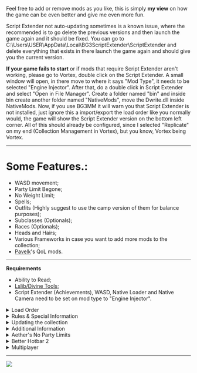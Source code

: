 Feel free to add or remove mods as you like, this is simply **my view** on how the game can be even better and give me even more fun.

Script Extender not auto-updating sometimes is a known issue, where the recommended is to go delete the previous versions and then launch the game again and it should be fixed. You can go to C:\Users\USER\AppData\Local\BG3ScriptExtender\ScriptExtender and delete everything that exists in there launch the game again and should give you the current version.

**If your game fails to start** or if mods that require Script Extender aren't working, please go to Vortex, double click on the Script Extender. A small window will open, in there move to where it says "Mod Type", it needs to be selected "Engine Injector". After that, do a double click in Script Extender and select "Open in File Manager". Create a folder named "bin" and inside bin create another folder named "NativeMods", move the Dwrite.dll inside NativeMods.
Now, if you use BG3MM it will warn you that Script Extender is not installed, just ignore this a import/export the load order like you normally would, the game will show the Script Extender version on the bottom left corner.
All of this should already be configured, since I selected "Replicate" on my end (Collection Management in Vortex), but you know, Vortex being Vortex.

***

# Some Features.:

- WASD movement;
- Party Limit Begone;
- No Weight Limit;
- Spells;
- Outfits (Highly suggest to use the camp version of them for balance purposes);
- Subclasses (Optionals);
- Races (Optionals);
- Heads and Hairs;
- Various Frameworks in case you want to add more mods to the collection;
- [Pavelk](https://www.nexusmods.com/users/703937)'s QoL mods.

***

**Requirements**

- Ability to Read;
- [Lslib/Divine Tools](https://github.com/Norbyte/lslib);
- Script Extender (Achievements),  WASD, Native Loader and Native Camera need to be set on mod type to "Engine Injector".

<details><summary>Load Order</summary>
Load order is important and is the cause of most problems. Important points:

![Load Order Concept](https://i.imgur.com/bAGadzL.png)My [Load Order](https://www.nexusmods.com/baldursgate3/mods/4009/) - Put the .lsx file in C:\Users{USERNAME}\AppData\Local\Larian Studios\Baldur's Gate 3\PlayerProfiles\Public or just import it in Vortex. There is also a .json file in case you are using BG3MM.
</details>

<details><summary>Rules & Special Information</summary>
- On Graphical Settings, the option "Animation Level of Detail" needs to be set to "High" otherwise you will have issues with heads/hairs.
- [Better Hotbar 2](https://www.nexusmods.com/baldursgate3/mods/2417), [Slightly Better Trade Menu](https://www.nexusmods.com/baldursgate3/mods/1893), [Slightly Better Topbar](https://www.nexusmods.com/baldursgate3/mods/2790), [Dynamic Sidebar](https://www.nexusmods.com/baldursgate3/mods/2668), [Better Hints and New Loading Screens](https://www.nexusmods.com/baldursgate3/mods/816) are the 16:9 aspect ratio version. You can manually download another version if your screen is not 16:9 aspect ratio, but it may or may not disable co-op if not using the same as friends (not tested, since I use the 16:9).
- If Prompted on "Manage Rules" Load Detailed Lae'zel **After** Better Gith Body and Smooth Gith Body and Load Better Gith Body **after** Smooth Gith Body (check media). You need the three mods, otherwise you will have neck seems.
- All of [Pavelk](https://www.nexusmods.com/users/703937) (Caites)'s mods were selected to Replacers (Mod Type on Vortex). Same happened for [Trips' Old Shader Pack](https://www.nexusmods.com/baldursgate3/mods/4752), [Distinctive Dyes](https://www.nexusmods.com/baldursgate3/mods/4003), [Plus UI](https://www.nexusmods.com/baldursgate3/mods/4273) and [Elves Sit to Trance](https://www.nexusmods.com/baldursgate3/mods/5060).
- All texture mods (they start with a "Generated" folder) were turned into Loose Files (Mod Type on Vortex).
- Some mods are *inactive* after importing the load order on BG3MM, this is intended (those are the same mods that were made replacers on mod type). Check the media to see which mods I have *inactive*.
- [Camp Event Notifications](https://www.nexusmods.com/baldursgate3/mods/1879) makes an exclamation point appear on the top of your character head, meaning that you have long rest events queued up.
</details>

<details><summary>Updating the collection</summary>
- Everytime you update/add/remove mods, you should press "Purge" and then "Deploy" and apply the newest load order.
- Another tip for Updating the Collection, go to profiles, create a new profile. Change to that profile. Add the Collection again to Vortex and then after this new adding is done, you can remove the previous collection without selecting anything (don't remove the mods or archives, otherwise you will have to download everything again).
- After an Update if you find missing textures on bodies (or they turn black, it is more common amongst users to happen to Shadowheart) remove all of the shader mods, auto-reinstall the missing collection files, purge (accept any external changes reported), redeploy, import the load order lsx file. Great tip by [oranhayes](https://www.nexusmods.com/users/942833). The shader mods are the following.:
- [Trips' Old Shader Pack](https://www.nexusmods.com/baldursgate3/mods/4752);
- [Player and NPC - Old Shaders](https://www.nexusmods.com/baldursgate3/mods/4821);
- [Companions - Old Shaders](https://www.nexusmods.com/baldursgate3/mods/4774).
</details>

<details><summary>Additional Information</summary>
- Make sure everything is installed in the same drive ! e.g. Game, mods and mod manager all installed on (C:) (also not recommended to use an external driver).
- If asked by Vortex if you wish to install as replacer, please do so.
- If your Script Extender is having issues (not working or not updating) you can go to C:\Users\USER\AppData\Local\BG3ScriptExtender\ScriptExtender and delete everything that exists in there launch the game again and should give you the current version.
- After revision 235 if you are using bg3mm and import the .json, you will see a bunch of mods on the inactive side (left side), this is also intented and leave them there. Don't worry, the mods are working properly.
- Go to your Vortex Staging Folder, type "info" on search bar and you will see a bunch of "info.json" files, select them all and delete them, this will make your Vortex a bit faster and will resolve some conflicts.
- This collection is not compatible with any mods that use textures from Patch #5 onwards, this happens due to having the Shader mods, which makes the textures the previous ones (before Patch #5) if you want to use mods that have textures from current game version, you can delete/disable the Shader mods, take in mind that the Gith Textures or Orc Textures will no longer work.
- **Party Limit Begone.:** \
  **Camp sleeping bug**: Use one of the awake companions and talk to Lae'zel or reduce your party size to 4 before resting.\
  **Grymforge Map transition:** Reduce your party size to 4 members before sailing with the boat. If you already used it and your characters are stuck, dismiss the ones that are with you and sail back and forth to unstuck the rest.\
  Note: After using the boat a timed quest is triggered and going to camp will progess it.
- If your game is too difficult, you can disable the [Combat Extender](https://www.nexusmods.com/baldursgate3/mods/5207).
- The exlamation point on top of your character head is due to [Camp Event Notifications](https://www.nexusmods.com/baldursgate3/mods/1879), basically tells you if you long rest now a scene will play out and if the exlamation point persists, means that you have more scenes on long rest.
- The mod that shows character approval on dialogue choices is called [OIO - Overexplained Interaction Options](https://www.nexusmods.com/baldursgate3/mods/2631), tells you when you win or lose approval from companions and also tells you when you can start a romance or end it with certain dialogue choices.
</details>

<details><summary>Aether's No Party Limits</summary>
**KNOWN ISSUES**\
The game was created with the intention of only ever having three total companions at a time, and because of that, there are a few issues that can arise. I will list them here:\
\
***Issue #1: Conversation Party Limits***\
Conversations are limited to the character speaking, and three party members. The game determines this based on who is closest to the speaker at the time of the conversation's initiation. Make sure to save often, so you can reload if you accidentally enter into a conversation without the party member you wanted for it.\
\
***Issue #2: Grymforge Boat Ride***\
The boat ride to Grymforge is scripted to only allow four party members, and so if you try to bring along more than four, some will get stuck at the dock, and not proceed across the river.\
\
The method for getting your characters across safely is listed below. If done correctly, all party members will cross the river safely. If done incorrectly, your party may turn invisible and become un-interactable. Create a save before using the boat, and follow these steps carefully:

- Unlink your party into groups of four or less.
- With the main group of four(the characters you wish to experience the dialogue while on the boat), take the boat ride to Grymforge, and grab the immediate waypoint located there.
- Now switch to the group left behind, and use the waypoint to teleport them over.

If for some reason your characters become invisible despite the method provided above, or you chose not to follow it, you can do this:

- Group the main character up with the invisible party members, and ungroup all visible party members. Then use the large Grymforge boat to cross the lake multiple times. Make sure you only have a party total of four. Continue crossing the lake until all members are visible.\\

***Issue #3: Sleeping Bug***\
There is a small chance that some party members will not wake up after a long rest. Here's how you can fix it:

- Switch to Lae'zel, or have an awake party member speak with her.
- Alternatively, use the Group Hide(Shift+C on keyboard) feature.\\

***Issue #4: Mod Isn't Working***\
If for some reason you have installed the mod but it is not functioning, try these things:

- Make sure you have the Script Extender installed.
- Save and Load your game.
- If that does not work, manually run the commands by following the instructions in the pinned comment.\\

***Issue #5: Crashing during Act 3***\
There have been reports of crashing during Act 3 if you have too many party members with you, and your PC has an older CPU. If you experience common crashes while taking every party member, try reducing your party size, and it might fix the issue.\
\
Thanks to [Aetherpoint](https://www.nexusmods.com/users/13669385) for such careful explanation on his [modpage](https://www.nexusmods.com/baldursgate3/mods/3479).
</details>

<details><summary>Better Hotbar 2</summary>
If you are having issues where you can't see your recast abilities in your hotbar (E.g. Speak with the Dead, Hex, etc), follow the following gif.:\
![](https://i.imgur.com/BHyN6Lz.gif)
</details>

<details><summary>Multiplayer</summary>
Multiplayer: **IT DOES WORK!** I only play BG3 Co-Op, I made the Collection to play with my friend initially. But if for some reason you can't connect to your friends or your friends to you, you all have to make sure everything is okay, needs to be the exact same. Same mod versions, same load order, same mods, same game version, SE version, some mods need to be set engine injector. Check game files, otherwise could break it also. Don't have any mods in the right side of BG3MM (also known as inactive, but like BG3MM mentions, those mods are not totally inactive).\
[DuchessDesigns](https://www.nexusmods.com/users/6850726): Be sure to update the dependencies for the QoL collection in your load order (if you don't see a red structure tree, click the gear icon in the top right and select dependencies) and scroll down until you see the mod name in red and click the '-' button to the right and deploy!
</details>

***

[![](https://storage.ko-fi.com/cdn/kofi2.png)](https://ko-fi.com/saigofu)
